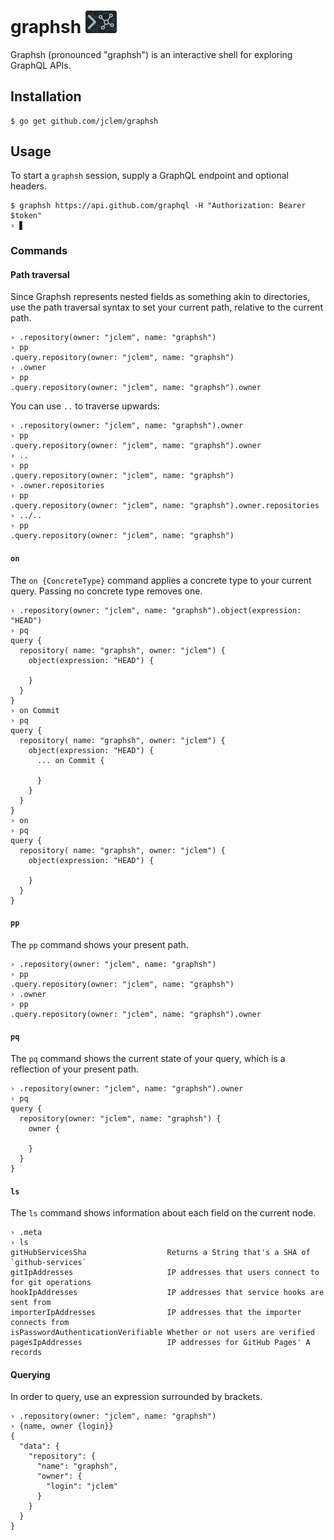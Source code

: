 # graphsh <img src="logo.png" width=50>

Graphsh (pronounced "graphsh") is an interactive shell for exploring GraphQL APIs.

## Installation

```console
$ go get github.com/jclem/graphsh
```

## Usage

To start a `graphsh` session, supply a GraphQL endpoint and optional headers.

```console
$ graphsh https://api.github.com/graphql -H "Authorization: Bearer $token"
› ▋
```

### Commands

#### Path traversal

Since Graphsh represents nested fields as something akin to directories, use the path traversal syntax to set your current path, relative to the current path.

```
› .repository(owner: "jclem", name: "graphsh")
› pp
.query.repository(owner: "jclem", name: "graphsh")
› .owner
› pp
.query.repository(owner: "jclem", name: "graphsh").owner
```

You can use `..` to traverse upwards:

```
› .repository(owner: "jclem", name: "graphsh").owner
› pp
.query.repository(owner: "jclem", name: "graphsh").owner
› ..
› pp
.query.repository(owner: "jclem", name: "graphsh")
› .owner.repositories
› pp
.query.repository(owner: "jclem", name: "graphsh").owner.repositories
› ../..
› pp
.query.repository(owner: "jclem", name: "graphsh")
```

#### `on`

The `on {ConcreteType}` command applies a concrete type to your current query. Passing no concrete type removes one.

```
› .repository(owner: "jclem", name: "graphsh").object(expression: "HEAD")
› pq
query {
  repository( name: "graphsh", owner: "jclem") {
    object(expression: "HEAD") {

    }
  }
}
› on Commit
› pq
query {
  repository( name: "graphsh", owner: "jclem") {
    object(expression: "HEAD") {
      ... on Commit {

      }
    }
  }
}
› on
› pq
query {
  repository( name: "graphsh", owner: "jclem") {
    object(expression: "HEAD") {

    }
  }
}
```

#### `pp`

The `pp` command shows your present path.

```
› .repository(owner: "jclem", name: "graphsh")
› pp
.query.repository(owner: "jclem", name: "graphsh")
› .owner
› pp
.query.repository(owner: "jclem", name: "graphsh").owner
```

#### `pq`

The `pq` command shows the current state of your query, which is a reflection of your present path.

```
› .repository(owner: "jclem", name: "graphsh").owner
› pq
query {
  repository(owner: "jclem", name: "graphsh") {
    owner {

    }
  }
}
```

#### `ls`

The `ls` command shows information about each field on the current node.

```
› .meta
› ls
gitHubServicesSha                  Returns a String that's a SHA of `github-services`
gitIpAddresses                     IP addresses that users connect to for git operations
hookIpAddresses                    IP addresses that service hooks are sent from
importerIpAddresses                IP addresses that the importer connects from
isPasswordAuthenticationVerifiable Whether or not users are verified
pagesIpAddresses                   IP addresses for GitHub Pages' A records
```

#### Querying

In order to query, use an expression surrounded by brackets.

```
› .repository(owner: "jclem", name: "graphsh")
› {name, owner {login}}
{
  "data": {
    "repository": {
      "name": "graphsh",
      "owner": {
        "login": "jclem"
      }
    }
  }
}
```
